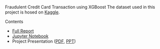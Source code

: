 Fraudulent Credit Card Transaction using XGBoost
The dataset used in this project is hosed on [Kaggle](https://www.kaggle.com/mlg-ulb/creditcardfraud).

Contents
- [Full Report](https://github.com/hminluo/Fraud-Detection/blob/master/Project_FraudDetection_MinLuo.pdf)
- [Jupyter Notebook](https://github.com/hminluo/Fraud-Detection/blob/master/Fraud_detection.ipynb)
- Project Presentation ([PDF](https://github.com/hminluo/Fraud-Detection/blob/master/Project_Presentation_MinLuo.pdf), [PPT](https://github.com/hminluo/Fraud-Detection/blob/master/Project_Presentation_MinLuo.pptx))
